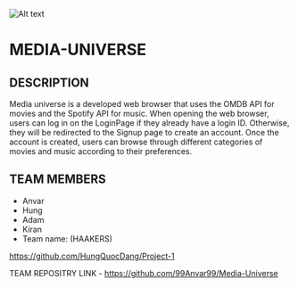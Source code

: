 ![Alt text](ImageStoredSongs.PNG)

# MEDIA-UNIVERSE

## DESCRIPTION
Media universe is a developed web browser that uses the OMDB API for movies and the Spotify API for music. When opening the web browser, users can log in on the LoginPage if they already have a login ID. Otherwise, they will be redirected to the Signup page to create an account. Once the account is created, users can browse through different categories of movies and music according to their preferences.

## TEAM MEMBERS
 - Anvar 
 - Hung 
 - Adam  
 - Kiran
 - Team name: (HAAKERS)

https://github.com/HungQuocDang/Project-1

TEAM REPOSITRY LINK - https://github.com/99Anvar99/Media-Universe